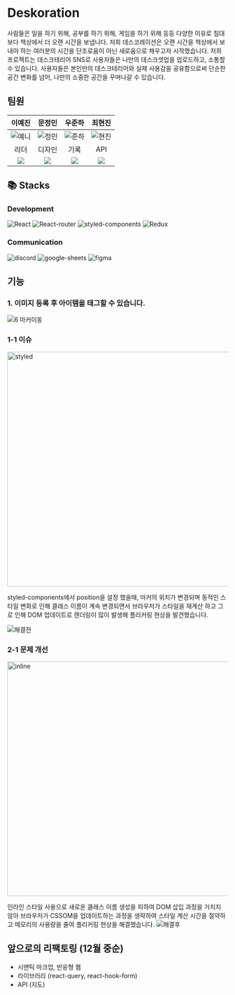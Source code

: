 # Deskoration
사람들은 일을 하기 위해, 공부를 하기 위해, 게임을 하기 위해 등등 다양한 이유로 침대보다 책상에서 더 오랜 시간을 보냅니다. 저희 데스코레이션은 오랜 시간을 책상에서 보내야 하는 여러분의 시간을 단조로움이 아닌 새로움으로 채우고자 시작했습니다.
저희 프로젝트는 데스크테리어 SNS로 사용자들은 나만의 데스크셋업을 업로드하고, 소통할 수 있습니다. 사용자들은 본인만의 데스크테리어와 실제 사용감을 공유함으로써 단순한 공간 변화를 넘어, 나만의 소중한 공간을 꾸며나갈 수 있습니다.


## 팀원
|                                                                     이예진                                                                      |                                                                        문정민                                                                         |                                                                        우준하                                                                         |                                                                     최현진                                                                      |
| :---------------------------------------------------------------------------------------------------------------------------------------------: | :---------------------------------------------------------------------------------------------------------------------------------------------------: | :---------------------------------------------------------------------------------------------------------------------------------------------------: | :---------------------------------------------------------------------------------------------------------------------------------------------: |
| ![예니](https://github.com/FRONTENDSCHOOL7/final-14-Deskoration/assets/108519185/2106ba6a-e625-4f5b-be7f-9829bc2acde5) | ![정민](https://github.com/FRONTENDSCHOOL7/final-14-Deskoration/assets/108519185/dcd37cdc-375c-43bc-a420-dc609ee9aa4a) | ![준하](https://github.com/FRONTENDSCHOOL7/final-14-Deskoration/assets/108519185/9030e323-defa-4b38-8bd3-0fe3a34c8ce8) | ![현진](https://github.com/FRONTENDSCHOOL7/final-14-Deskoration/assets/108519185/d60c8a3d-7271-4b9c-ac4d-6144ff04494a) |
| 리더 | 디자인 | 기록 | API | 
| <a href="https://github.com/YennieJ"><img src="https://img.shields.io/badge/YennieJ-181717?style=flat-square&logo=github&logoColor=white"/></a> | <a href="https://github.com/jungmin801"><img src="https://img.shields.io/badge/jungmin801-181717?style=flat-square&logo=github&logoColor=white"/></a> | <a href="https://github.com/wooluck210"><img src="https://img.shields.io/badge/wooluck210-181717?style=flat-square&logo=github&logoColor=white"/></a> | <a href="https://github.com/Herrypi"><img src="https://img.shields.io/badge/Herrypi-181717?style=flat-square&logo=github&logoColor=white"/></a> |



## 📚 Stacks

### Development

![React](https://img.shields.io/badge/React-20232A?style=for-the-badge&logo=react&logoColor=61DAFB)
![React-router](https://img.shields.io/badge/React_Router-CA4245?style=for-the-badge&logo=react-router&logoColor=white)
![styled-components](https://img.shields.io/badge/styled--components-DB7093?style=for-the-badge&logo=styled-components&logoColor=white)
![Redux](https://img.shields.io/badge/Redux-593D88?style=for-the-badge&logo=redux&logoColor=white)

### Communication

![discord](https://img.shields.io/badge/Discord-7289DA?style=for-the-badge&logo=discord&logoColor=white)
![google-sheets](https://img.shields.io/badge/Google%20Sheets-34A853?style=for-the-badge&logo=google-sheets&logoColor=white)
![figma](https://img.shields.io/badge/Figma-F24E1E?style=for-the-badge&logo=figma&logoColor=white)

## 기능
### 1. 이미지 등록 후 아이템을 태그할 수 있습니다.

![6  마커이동](https://github.com/FRONTENDSCHOOL7/final-14-Deskoration/assets/108519185/fd037cb0-d61d-4396-9cd7-1181517da0c3)

### 1-1 이슈

<img width="535" alt="styled" src="https://github.com/FRONTENDSCHOOL7/final-14-Deskoration/assets/108519185/70f61fdc-65c5-4ac2-95ad-5c4da07aebf8">

styled-components에서 position을 설정 했을때, 마커의 위치가 변경되며 동적인 스타일 변화로 인해 클래스 이름이 계속 변경되면서 브라우저가 스타일을 재계산 하고 그로 인해 DOM 업데이트로 렌더링이 많이 발생해 플리커링 현상을 발견했습니다.

![해결전](https://github.com/FRONTENDSCHOOL7/final-14-Deskoration/assets/108519185/4915dc77-47a5-4863-972b-9ba68e50a546)

### 2-1 문제 개선

<img width="535" alt="inline" src="https://github.com/FRONTENDSCHOOL7/final-14-Deskoration/assets/108519185/6165e771-8023-402c-a6a3-e73bb1d301b1">

인라인 스타일 사용으로 새로운 클래스 이름 생성을 피하여 DOM 삽입 과정을 거치지 않아 브라우저가 CSSOM을 업데이트하는 과정을 생략하여 스타일 계산 시간을 절약하고 메모리의 사용량을 줄여 플리커링 현상을 해결했습니다.
![해결후](https://github.com/FRONTENDSCHOOL7/final-14-Deskoration/assets/108519185/bf808ba9-690b-49dc-967b-a1675ab9474e)

## 앞으로의 리팩토링 (12월 중순)
- 시맨틱 마크업, 반응형 웹
- 라이브러리 (react-query, react-hook-form)
- API (지도)


